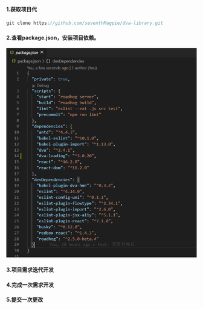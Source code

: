#### 1.获取项目代

```c#
git clone https://github.com/seventhMagpie/dva-library.git
```

#### 2.查看package.json，安装项目依赖。

![](img/git-operate-package-1.jpg)
#### 3.项目需求迭代开发

#### 4.完成一次需求开发

#### 5.提交一次更改
